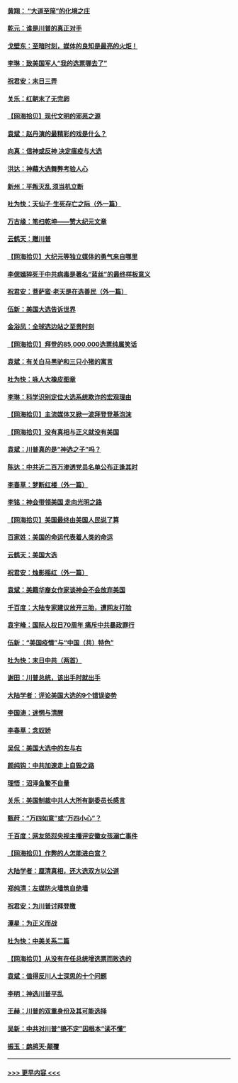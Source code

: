 #### [黄翔： “大道至简”的化境之庄](../pages/nsc993/n12637541.md?t=12230902) 
#### [乾元：谁是川普的真正对手](../pages/nsc993/n12637090.md?t=12230902) 
#### [戈壁东：至暗时刻，媒体的良知是最亮的火炬！](../pages/nsc993/n12637042.md?t=12230902) 
#### [李琳：致美国军人“我的选票哪去了”](../pages/nsc993/n12635351.md?t=12230902) 
#### [祝君安：末日三弄](../pages/nsc993/n12635324.md?t=12230902) 
#### [关乐：红朝末了无完卵](../pages/nsc993/n12635315.md?t=12230902) 
#### [【网海拾贝】现代文明的邪恶之源](../pages/nsc993/n12634425.md?t=12230902) 
#### [袁斌：赵丹演的最精彩的戏是什么？](../pages/nsc993/n12633316.md?t=12230902) 
#### [向真：信神或反神 决定瘟疫与大选](../pages/nsc993/n12632710.md?t=12230902) 
#### [洪达：神藉大选舞弊考验人心](../pages/nsc993/n12631962.md?t=12230902) 
#### [新州：平叛灭乱  须当机立断](../pages/nsc993/n12631946.md?t=12230902) 
#### [吐为快：天仙子‧生死存亡之际（外一篇）](../pages/nsc993/n12631927.md?t=12230902) 
#### [万古缘：笔扫乾坤——赞大纪元文章](../pages/nsc993/n12631922.md?t=12230902) 
#### [云鹤天：赠川普](../pages/nsc993/n12631823.md?t=12230902) 
#### [【网海拾贝】大纪元等独立媒体的勇气来自哪里](../pages/nsc993/n12629961.md?t=12230902) 
#### [李偲嫣猝死于中共病毒是著名“蓝丝”的最终样板意义](../pages/nsc993/n12628812.md?t=12230902) 
#### [祝君安：菩萨蛮·老天是在选善民（外一篇）](../pages/nsc993/n12628793.md?t=12230902) 
#### [伍新：美国大选告诉世界](../pages/nsc993/n12628768.md?t=12230902) 
#### [金浴凤：全球选边站之至贵时刻](../pages/nsc993/n12627318.md?t=12230902) 
#### [【网海拾贝】拜登的85,000,000选票纯属笑话](../pages/nsc993/n12626569.md?t=12230902) 
#### [袁斌：有关白马黑驴和三只小猪的寓言](../pages/nsc993/n12626198.md?t=12230902) 
#### [吐为快：咏人大橡皮图章](../pages/nsc993/n12624470.md?t=12230902) 
#### [李琳：科学识别定位大选系统欺诈的宏观理由](../pages/nsc993/n12624340.md?t=12230902) 
#### [【网海拾贝】主流媒体又掀一波拜登登基泡沫](../pages/nsc993/n12624000.md?t=12230902) 
#### [【网海拾贝】没有真相与正义就没有美国](../pages/nsc993/n12621885.md?t=12230902) 
#### [袁斌：川普真的是“神选之子”吗？](../pages/nsc993/n12621749.md?t=12230902) 
#### [陈达：中共近二百万渗透党员名单公布正逢其时](../pages/nsc993/n12620870.md?t=12230902) 
#### [李春草：梦断红楼（外一篇）](../pages/nsc993/n12619122.md?t=12230902) 
#### [李铭：神会带领美国 走向光明之路](../pages/nsc993/n12618584.md?t=12230902) 
#### [【网海拾贝】美国最终由美国人民说了算](../pages/nsc993/n12617255.md?t=12230902) 
#### [百家姓：美国的命运代表着人类的命运](../pages/nsc993/n12615838.md?t=12230902) 
#### [云鹤天：美国大选](../pages/nsc993/n12615994.md?t=12230902) 
#### [祝君安：烛影摇红（外一篇）](../pages/nsc993/n12615975.md?t=12230902) 
#### [袁斌：美籍华裔女作家谈神会不会放弃美国](../pages/nsc993/n12615263.md?t=12230902) 
#### [千百度：大陆专家建议放开三胎，遭网友打脸](../pages/nsc993/n12614456.md?t=12230902) 
#### [袁宇峰：国际人权日70周年 痛斥中共暴政罪行](../pages/nsc993/n12611965.md?t=12230902) 
#### [伍新：“美国疫情”与“中国（共）特色”](../pages/nsc993/n12611463.md?t=12230902) 
#### [吐为快：末日中共（两首）](../pages/nsc993/n12611461.md?t=12230902) 
#### [谢田：川普总统，该出手时就出手](../pages/nsc993/n12610905.md?t=12230902) 
#### [大陆学者：评论美国大选的9个错误姿势](../pages/nsc993/n12609586.md?t=12230902) 
#### [李国涛：迷惘与清醒](../pages/nsc993/n12607532.md?t=12230902) 
#### [李春草：念奴娇](../pages/nsc993/n12607083.md?t=12230902) 
#### [吴侃：美国大选中的左与右](../pages/nsc993/n12607054.md?t=12230902) 
#### [颜纯钩：中共加速走上自毁之路](../pages/nsc993/n12606473.md?t=12230902) 
#### [理悟：沼泽鱼鳖不自量](../pages/nsc993/n12606454.md?t=12230902) 
#### [关乐：美国制裁中共人大所有副委员长感言](../pages/nsc993/n12606442.md?t=12230902) 
#### [甄莳：“万四如意”或“万四小心”？](../pages/nsc993/n12606091.md?t=12230902) 
#### [千百度：网友怒怼央视主播评安徽女孩溺亡事件](../pages/nsc993/n12605370.md?t=12230902) 
#### [【网海拾贝】作弊的人怎能进白宫？](../pages/nsc993/n12603546.md?t=12230902) 
#### [大陆学者：厘清真相，还大选双方以公道](../pages/nsc993/n12603475.md?t=12230902) 
#### [郑纯清：左媒防火墙筑自绝墙](../pages/nsc993/n12602226.md?t=12230902) 
#### [祝君安：为川普讨拜登檄](../pages/nsc993/n12602199.md?t=12230902) 
#### [潭星：为正义而战](../pages/nsc993/n12600926.md?t=12230902) 
#### [吐为快：中美关系二篇](../pages/nsc993/n12600908.md?t=12230902) 
#### [【网海拾贝】从没有在任总统增选票而败选的](../pages/nsc993/n12600435.md?t=12230902) 
#### [袁斌：值得反川人士深思的十个问题](../pages/nsc993/n12600332.md?t=12230902) 
#### [李明：神选川普平乱](../pages/nsc993/n12599751.md?t=12230902) 
#### [王赫：川普的双重身份及其可能选择](../pages/nsc993/n12599723.md?t=12230902) 
#### [吴新：中共对川普“搞不定”因根本“读不懂”](../pages/nsc993/n12599502.md?t=12230902) 
#### [振玉：鹧鸪天‧颠覆](../pages/nsc993/n12599494.md?t=12230902) 

----
#### [ >>> 更早内容 <<< ](../indexes/nsc993-earlier.md)
